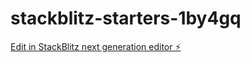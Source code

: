 # stackblitz-starters-1by4gq

[Edit in StackBlitz next generation editor ⚡️](https://stackblitz.com/~/github.com/Sandeep007-Stack/stackblitz-starters-1by4gq)